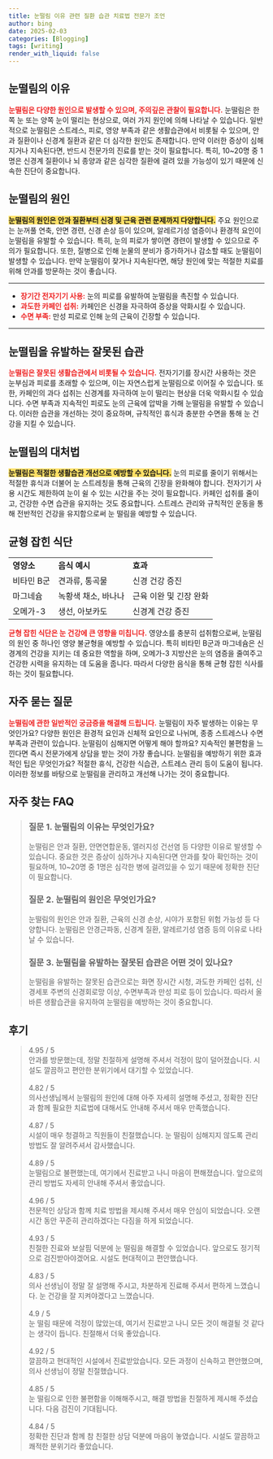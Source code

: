```yaml
---
title: 눈떨림 이유 관련 질환 습관 치료법 전문가 조언
author: bing
date: 2025-02-03
categories: [Blogging]
tags: [writing]
render_with_liquid: false
---
```



<h2 id='눈떨림의_이유'>눈떨림의 이유</h2>

<p><b><span style="color: #ee2323;">눈떨림은 다양한 원인으로 발생할 수 있으며, 주의깊은 관찰이 필요합니다.</span></b> 눈떨림은 한쪽 눈 또는 양쪽 눈이 떨리는 현상으로, 여러 가지 원인에 의해 나타날 수 있습니다. 일반적으로 눈떨림은 스트레스, 피로, 영양 부족과 같은 생활습관에서 비롯될 수 있으며, 안과 질환이나 신경계 질환과 같은 더 심각한 원인도 존재합니다. 만약 이러한 증상이 심해지거나 지속된다면, 반드시 전문가의 진료를 받는 것이 필요합니다. 특히, 10~20명 중 1명은 신경계 질환이나 뇌 종양과 같은 심각한 질환에 걸려 있을 가능성이 있기 때문에 신속한 진단이 중요합니다.</p>

<h2 id='눈떨림의_원인'>눈떨림의 원인</h2>

<p><b><span style="background-color: #ffe066;">눈떨림의 원인은 안과 질환부터 신경 및 근육 관련 문제까지 다양합니다.</span></b> 주요 원인으로는 눈꺼풀 연축, 안면 경련, 신경 손상 등이 있으며, 알레르기성 염증이나 환경적 요인이 눈떨림을 유발할 수 있습니다. 특히, 눈의 피로가 쌓이면 경련이 발생할 수 있으므로 주의가 필요합니다. 또한, 질병으로 인해 눈물의 분비가 증가하거나 감소할 때도 눈떨림이 발생할 수 있습니다. 만약 눈떨림이 잦거나 지속된다면, 해당 원인에 맞는 적절한 치료를 위해 안과를 방문하는 것이 좋습니다.</p>

<hr />

<ul>
    <li><b><span style="color: #ee2323;">장기간 전자기기 사용:</span></b> 눈의 피로를 유발하여 눈떨림을 촉진할 수 있습니다.</li>
    <li><b><span style="color: #ee2323;">과도한 카페인 섭취:</span></b> 카페인은 신경을 자극하여 증상을 악화시킬 수 있습니다.</li>
    <li><b><span style="color: #ee2323;">수면 부족:</span></b> 만성 피로로 인해 눈의 근육이 긴장할 수 있습니다.</li>
</ul>

<hr />

<h2 id='눈떨림을_유발하는_잘못된_습관'>눈떨림을 유발하는 잘못된 습관</h2>

<p><b><span style="color: #ee2323;">눈떨림은 잘못된 생활습관에서 비롯될 수 있습니다.</span></b> 전자기기를 장시간 사용하는 것은 눈부심과 피로를 초래할 수 있으며, 이는 자연스럽게 눈떨림으로 이어질 수 있습니다. 또한, 카페인의 과다 섭취는 신경계를 자극하여 눈이 떨리는 현상을 더욱 악화시킬 수 있습니다. 수면 부족과 지속적인 피로도 눈의 근육에 압박을 가해 눈떨림을 유발할 수 있습니다. 이러한 습관을 개선하는 것이 중요하며, 규칙적인 휴식과 충분한 수면을 통해 눈 건강을 지킬 수 있습니다.</p>

<h2 id='눈떨림의_대처법'>눈떨림의 대처법</h2>

<p><b><span style="background-color: #ffe066;">눈떨림은 적절한 생활습관 개선으로 예방할 수 있습니다.</span></b> 눈의 피로를 줄이기 위해서는 적절한 휴식과 더불어 눈 스트레칭을 통해 근육의 긴장을 완화해야 합니다. 전자기기 사용 시간도 제한하여 눈이 쉴 수 있는 시간을 주는 것이 필요합니다. 카페인 섭취를 줄이고, 건강한 수면 습관을 유지하는 것도 중요합니다. 스트레스 관리와 규칙적인 운동을 통해 전반적인 건강을 유지함으로써 눈 떨림을 예방할 수 있습니다.</p>

<h2 id='균형잡힌_식단'>균형 잡힌 식단</h2>

<table>
    <tr>
        <td><b>영양소</b></td>
        <td><b>음식 예시</b></td>
        <td><b>효과</b></td>
    </tr>
    <tr>
        <td>비타민 B군</td>
        <td>견과류, 통곡물</td>
        <td>신경 건강 증진</td>
    </tr>
    <tr>
        <td>마그네슘</td>
        <td>녹황색 채소, 바나나</td>
        <td>근육 이완 및 긴장 완화</td>
    </tr>
    <tr>
        <td>오메가-3</td>
        <td>생선, 아보카도</td>
        <td>신경계 건강 증진</td>
    </tr>
</table>

<p><b><span style="color: #ee2323;">균형 잡힌 식단은 눈 건강에 큰 영향을 미칩니다.</span></b> 영양소를 충분히 섭취함으로써, 눈떨림의 원인 중 하나인 영양 불균형을 예방할 수 있습니다. 특히 비타민 B군과 마그네슘은 신경계의 건강을 지키는 데 중요한 역할을 하며, 오메가-3 지방산은 눈의 염증을 줄여주고 건강한 시력을 유지하는 데 도움을 줍니다. 따라서 다양한 음식을 통해 균형 잡힌 식사를 하는 것이 필요합니다.</p>

<h2 id='자주_묻는_질문'>자주 묻는 질문</h2>

<p><b><span style="color: #ee2323;">눈떨림에 관한 일반적인 궁금증을 해결해 드립니다.</span></b> 눈떨림이 자주 발생하는 이유는 무엇인가요? 다양한 원인은 환경적 요인과 신체적 요인으로 나뉘며, 종종 스트레스나 수면 부족과 관련이 있습니다. 눈떨림이 심해지면 어떻게 해야 할까요? 지속적인 불편함을 느낀다면 즉시 전문가에게 상담을 받는 것이 가장 좋습니다. 눈떨림을 예방하기 위한 효과적인 팁은 무엇인가요? 적절한 휴식, 건강한 식습관, 스트레스 관리 등이 도움이 됩니다. 이러한 정보를 바탕으로 눈떨림을 관리하고 개선해 나가는 것이 중요합니다.</p>


<h2 id='자주_찾는_FAQ'>자주 찾는 FAQ</h2>
<div itemscope="" itemtype="https://schema.org/FAQPage"> 
<blockquote> 
<div itemscope="" itemprop="mainEntity" itemtype="https://schema.org/Question"> 
<h3 itemprop="name">질문 1. 눈떨림의 이유는 무엇인가요?</h3> 
<div itemscope="" itemprop="acceptedAnswer" itemtype="https://schema.org/Answer"> 
<span itemprop="text"> 
<p>눈떨림은 안과 질환, 안면연합운동, 앨러지성 건선염 등 다양한 이유로 발생할 수 있습니다. 중요한 것은 증상이 심하거나 지속된다면 안과를 찾아 확인하는 것이 필요하며, 10~20명 중 1명은 심각한 병에 걸려있을 수 있기 때문에 정확한 진단이 필요합니다.</p> 
</span> 
</div> 
</div> 

<div itemscope="" itemprop="mainEntity" itemtype="https://schema.org/Question"> 
<h3 itemprop="name">질문 2. 눈떨림의 원인은 무엇인가요?</h3> 
<div itemscope="" itemprop="acceptedAnswer" itemtype="https://schema.org/Answer"> 
<span itemprop="text"> 
<p>눈떨림의 원인은 안과 질환, 근육의 신경 손상, 시야가 포함된 위험 가능성 등 다양합니다. 눈떨림은 안경근파동, 신경계 질환, 알레르기성 염증 등의 이유로 나타날 수 있습니다.</p> 
</span> 
</div> 
</div> 

<div itemscope="" itemprop="mainEntity" itemtype="https://schema.org/Question"> 
<h3 itemprop="name">질문 3. 눈떨림을 유발하는 잘못된 습관은 어떤 것이 있나요?</h3> 
<div itemscope="" itemprop="acceptedAnswer" itemtype="https://schema.org/Answer"> 
<span itemprop="text"> 
<p>눈떨림을 유발하는 잘못된 습관으로는 화면 장시간 시청, 과도한 카페인 섭취, 신경세포 주변의 신경회로망 이상, 수면부족과 만성 피로 등이 있습니다. 따라서 올바른 생활습관을 유지하여 눈떨림을 예방하는 것이 중요합니다.</p> 
</span> 
</div> 
</div> 
</blockquote> 
</div>
<h2 id='후기'>후기</h2>
<div itemscope itemtype="https://schema.org/Product">
  <blockquote>
  <div itemprop="review" itemscope itemtype="https://schema.org/Review">
      <div itemprop="reviewRating" itemscope itemtype="https://schema.org/Rating"> <span itemprop="ratingValue">4.95</span> / <span itemprop="bestRating">5</span> </div>
      <span itemprop="reviewBody">안과를 방문했는데, 정말 친절하게 설명해 주셔서 걱정이 많이 덜어졌습니다. 시설도 깔끔하고 편안한 분위기에서 대기할 수 있었습니다.</span>
  </div>
  <br>
  <div itemprop="review" itemscope itemtype="https://schema.org/Review">
      <div itemprop="reviewRating" itemscope itemtype="https://schema.org/Rating"> <span itemprop="ratingValue">4.82</span> / <span itemprop="bestRating">5</span> </div>
      <span itemprop="reviewBody">의사선생님께서 눈떨림의 원인에 대해 아주 자세히 설명해 주셨고, 정확한 진단과 함께 필요한 치료법에 대해서도 안내해 주셔서 매우 만족했습니다.</span>
  </div>
  <br>
  <div itemprop="review" itemscope itemtype="https://schema.org/Review">
      <div itemprop="reviewRating" itemscope itemtype="https://schema.org/Rating"> <span itemprop="ratingValue">4.87</span> / <span itemprop="bestRating">5</span> </div>
      <span itemprop="reviewBody">시설이 매우 청결하고 직원들이 친절했습니다. 눈 떨림이 심해지지 않도록 관리 방법도 잘 알려주셔서 감사했습니다.</span>
  </div>
  <br>
  <div itemprop="review" itemscope itemtype="https://schema.org/Review">
      <div itemprop="reviewRating" itemscope itemtype="https://schema.org/Rating"> <span itemprop="ratingValue">4.89</span> / <span itemprop="bestRating">5</span> </div>
      <span itemprop="reviewBody">눈떨림으로 불편했는데, 여기에서 진료받고 나니 마음이 편해졌습니다. 앞으로의 관리 방법도 자세히 안내해 주셔서 좋았습니다.</span>
  </div>
  <br>
  <div itemprop="review" itemscope itemtype="https://schema.org/Review">
      <div itemprop="reviewRating" itemscope itemtype="https://schema.org/Rating"> <span itemprop="ratingValue">4.96</span> / <span itemprop="bestRating">5</span> </div>
      <span itemprop="reviewBody">전문적인 상담과 함께 치료 방법을 제시해 주셔서 매우 안심이 되었습니다. 오랜 시간 동안 꾸준히 관리하겠다는 다짐을 하게 되었습니다.</span>
  </div>
  <br>
  <div itemprop="review" itemscope itemtype="https://schema.org/Review">
      <div itemprop="reviewRating" itemscope itemtype="https://schema.org/Rating"> <span itemprop="ratingValue">4.93</span> / <span itemprop="bestRating">5</span> </div>
      <span itemprop="reviewBody">친절한 진료와 보살핌 덕분에 눈 떨림을 해결할 수 있었습니다. 앞으로도 정기적으로 검진받아야겠어요. 시설도 현대적이고 편안했습니다.</span>
  </div>
  <br>
  <div itemprop="review" itemscope itemtype="https://schema.org/Review">
      <div itemprop="reviewRating" itemscope itemtype="https://schema.org/Rating"> <span itemprop="ratingValue">4.83</span> / <span itemprop="bestRating">5</span> </div>
      <span itemprop="reviewBody">의사 선생님이 정말 잘 설명해 주시고, 차분하게 진료해 주셔서 편하게 느꼈습니다. 눈 건강을 잘 지켜야겠다고 느꼈습니다.</span>
  </div>
  <br>
  <div itemprop="review" itemscope itemtype="https://schema.org/Review">
      <div itemprop="reviewRating" itemscope itemtype="https://schema.org/Rating"> <span itemprop="ratingValue">4.9</span> / <span itemprop="bestRating">5</span> </div>
      <span itemprop="reviewBody">눈 떨림 때문에 걱정이 많았는데, 여기서 진료받고 나니 모든 것이 해결될 것 같다는 생각이 듭니다. 친절해서 더욱 좋았습니다.</span>
  </div>
  <br>
  <div itemprop="review" itemscope itemtype="https://schema.org/Review">
      <div itemprop="reviewRating" itemscope itemtype="https://schema.org/Rating"> <span itemprop="ratingValue">4.92</span> / <span itemprop="bestRating">5</span> </div>
      <span itemprop="reviewBody">깔끔하고 현대적인 시설에서 진료받았습니다. 모든 과정이 신속하고 편안했으며, 의사 선생님이 정말 친절했습니다.</span>
  </div>
  <br>
  <div itemprop="review" itemscope itemtype="https://schema.org/Review">
      <div itemprop="reviewRating" itemscope itemtype="https://schema.org/Rating"> <span itemprop="ratingValue">4.85</span> / <span itemprop="bestRating">5</span> </div>
      <span itemprop="reviewBody">눈 떨림으로 인한 불편함을 이해해주시고, 해결 방법을 친절하게 제시해 주셨습니다. 다음 검진이 기대됩니다.</span>
  </div>
  <br>
  <div itemprop="review" itemscope itemtype="https://schema.org/Review">
      <div itemprop="reviewRating" itemscope itemtype="https://schema.org/Rating"> <span itemprop="ratingValue">4.84</span> / <span itemprop="bestRating">5</span> </div>
      <span itemprop="reviewBody">정확한 진단과 함께 참 친절한 상담 덕분에 마음이 놓였습니다. 시설도 깔끔하고 쾌적한 분위기라 좋았습니다.</span>
  </div>
  </blockquote>
</div>
